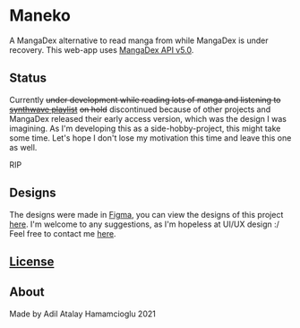 # Maneko

A MangaDex alternative to read manga from while MangaDex is under recovery. This web-app uses [MangaDex API v5.0](https://api.mangadex.org/docs.html).

## Status

Currently ~~under development while reading lots of manga and listening to [synthwave playlist](https://open.spotify.com/playlist/163x2txK7w1r9QOIlB5LRF?si=f5bff499c75d4d0e)~~ ~~on hold~~ discontinued because of other projects and MangaDex released their early access version, which was the design I was imagining. As I'm developing this as a side-hobby-project, this might take some time. Let's hope I don't lose my motivation this time and leave this one as well.

RIP

## Designs

The designs were made in [Figma](https://www.figma.com), you can view the designs of this project [here](https://www.figma.com/file/aciJXrn4aX2jtNvxNe0X1q/MangaRex). I'm welcome to any suggestions, as I'm hopeless at UI/UX design :/ Feel free to contact me [here](mailto:recoskyler224@gmail.com).

## [License](https://github.com/recoskyler/mangarex/blob/main/LICENSE)

## About

Made by Adil Atalay Hamamcioglu
2021
